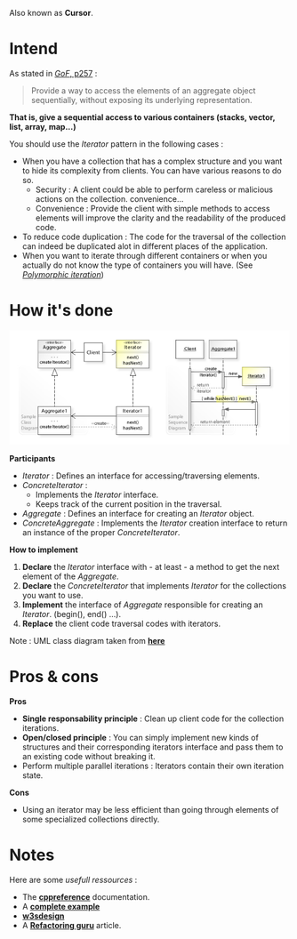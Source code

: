 Also known as **Cursor**.

# Intend

As stated in [_GoF_, p257](https://fr.wikipedia.org/wiki/Design_Patterns) :
> Provide a way to access the elements of an aggregate object sequentially, without exposing its underlying representation.

**That is, give a sequential access to various containers (stacks, vector, list, array, map...)**

You should use the _Iterator_ pattern in the following cases :
 - When you have a collection that has a complex structure and you want to hide its complexity from clients. You can have various reasons to do so.
   - Security : A client could be able to perform careless or malicious actions on the collection. convenience...
   - Convenience : Provide the client with simple methods to access elements will improve the clarity and the readability of the produced code.
 - To reduce code duplication : The code for the traversal of the collection can indeed be duplicated alot in different places of the application.
 - When you want to iterate through different containers or when you actually do not know the type of containers you will have. (See [_Polymorphic iteration_](https://stackoverflow.com/questions/4852658/polymorphic-iterators-in-c))

# How it's done

![UML](UML.jpg)

**Participants**

 - _Iterator_ : Defines an interface for accessing/traversing elements.
 - _ConcreteIterator_ :
   - Implements the _Iterator_ interface.
   - Keeps track of the current position in the traversal.
 - _Aggregate_ : Defines an interface for creating an _Iterator_ object.
 - _ConcreteAggregate_ : Implements the _Iterator_ creation interface to return an instance of the proper _ConcreteIterator_.

**How to implement**

 1. **Declare** the _Iterator_ interface with - at least - a method to get the next element of the _Aggregate_.
 2. **Declare** the _ConcreteIterator_ that implements _Iterator_ for the collections you want to use.
 3. **Implement** the interface of _Aggregate_ responsible for creating an _Iterator_. (begin(), end() ...).
 4. **Replace** the client code traversal codes with iterators.


Note : UML class diagram taken from [**here**](https://upload.wikimedia.org/wikipedia/commons/c/c5/W3sDesign_Iterator_Design_Pattern_UML.jpg)

# Pros & cons

**Pros**

 - **Single responsability principle** : Clean up client code for the collection iterations.
 - **Open/closed principle** : You can simply implement new kinds of structures and their corresponding iterators interface and pass them to an existing code without breaking it.
 - Perform multiple parallel iterations : Iterators contain their own iteration state.

**Cons**

 - Using an iterator may be less efficient than going through elements of some specialized collections directly.

# Notes

Here are some _usefull ressources_ :
 - The [**cppreference**](https://en.cppreference.com/w/cpp/iterator/iterator) documentation.
 - A [**complete example**](https://www.robertlarsononline.com/2017/04/24/iterator-pattern-using-cplusplus/#Iterator_Pattern_Example)
 - [**w3sdesign**](http://w3sdesign.com/#gf)
 - A [**Refactoring guru**](https://refactoring.guru/design-patterns/iterator) article.